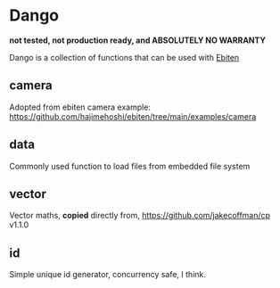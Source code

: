 # Dango 
**not tested, not production ready, and ABSOLUTELY NO WARRANTY**

Dango is a collection of functions that can be used with [Ebiten](ebiten.org)


## camera
Adopted from ebiten camera example:
https://github.com/hajimehoshi/ebiten/tree/main/examples/camera

## data
Commonly used function to load files from embedded file system

## vector
Vector maths, **copied** directly from, 
https://github.com/jakecoffman/cp v1.1.0

## id
Simple unique id generator, concurrency safe, I think.